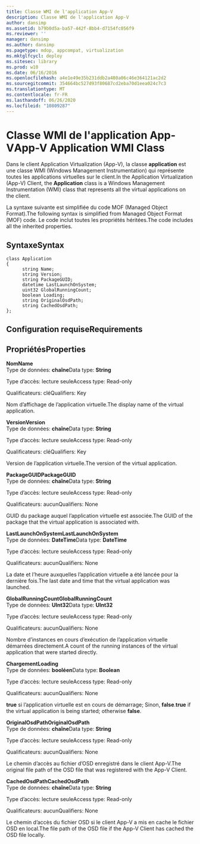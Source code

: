 ```yaml
---
title: Classe WMI de l'application App-V
description: Classe WMI de l'application App-V
author: dansimp
ms.assetid: b79b0d5a-ba57-442f-8bb4-d7154fc056f9
ms.reviewer: ''
manager: dansimp
ms.author: dansimp
ms.pagetype: mdop, appcompat, virtualization
ms.mktglfcycl: deploy
ms.sitesec: library
ms.prod: w10
ms.date: 06/16/2016
ms.openlocfilehash: a4e1e49e35b231ddb2a480a06c46e364121ac2d2
ms.sourcegitcommit: 354664bc527d93f80687cd2eba70d1eea024c7c3
ms.translationtype: MT
ms.contentlocale: fr-FR
ms.lasthandoff: 06/26/2020
ms.locfileid: "10809287"
---
```

# <span data-ttu-id="98958-103">Classe WMI de l'application App-V</span><span class="sxs-lookup"><span data-stu-id="98958-103">App-V Application WMI Class</span></span>


<span data-ttu-id="98958-104">Dans le client Application Virtualization (App-V), la classe **application** est une classe WMI (Windows Management Instrumentation) qui représente toutes les applications virtuelles sur le client.</span><span class="sxs-lookup"><span data-stu-id="98958-104">In the Application Virtualization (App-V) Client, the **Application** class is a Windows Management Instrumentation (WMI) class that represents all the virtual applications on the client.</span></span>

<span data-ttu-id="98958-105">La syntaxe suivante est simplifiée du code MOF (Managed Object Format).</span><span class="sxs-lookup"><span data-stu-id="98958-105">The following syntax is simplified from Managed Object Format (MOF) code.</span></span> <span data-ttu-id="98958-106">Le code inclut toutes les propriétés héritées.</span><span class="sxs-lookup"><span data-stu-id="98958-106">The code includes all the inherited properties.</span></span>

## <span data-ttu-id="98958-107">Syntaxe</span><span class="sxs-lookup"><span data-stu-id="98958-107">Syntax</span></span>


``` syntax
class Application
{
      string Name;
      string Version;
      string PackageGUID;
      datetime LastLaunchOnSystem;
      uint32 GlobalRunningCount;
      boolean Loading;
      string OriginalOsdPath;
      string CachedOsdPath;
};
```

## <span data-ttu-id="98958-108">Configuration requise</span><span class="sxs-lookup"><span data-stu-id="98958-108">Requirements</span></span>


## <span data-ttu-id="98958-109">Propriétés</span><span class="sxs-lookup"><span data-stu-id="98958-109">Properties</span></span>


<a href="" id="name"></a>**<span data-ttu-id="98958-110">Nom</span><span class="sxs-lookup"><span data-stu-id="98958-110">Name</span></span>**  
<span data-ttu-id="98958-111">Type de données: **chaîne**</span><span class="sxs-lookup"><span data-stu-id="98958-111">Data type: **String**</span></span>

<span data-ttu-id="98958-112">Type d’accès: lecture seule</span><span class="sxs-lookup"><span data-stu-id="98958-112">Access type: Read-only</span></span>

<span data-ttu-id="98958-113">Qualificateurs: clé</span><span class="sxs-lookup"><span data-stu-id="98958-113">Qualifiers: Key</span></span>

<span data-ttu-id="98958-114">Nom d’affichage de l’application virtuelle.</span><span class="sxs-lookup"><span data-stu-id="98958-114">The display name of the virtual application.</span></span>

<a href="" id="version"></a>**<span data-ttu-id="98958-115">Version</span><span class="sxs-lookup"><span data-stu-id="98958-115">Version</span></span>**  
<span data-ttu-id="98958-116">Type de données: **chaîne**</span><span class="sxs-lookup"><span data-stu-id="98958-116">Data type: **String**</span></span>

<span data-ttu-id="98958-117">Type d’accès: lecture seule</span><span class="sxs-lookup"><span data-stu-id="98958-117">Access type: Read-only</span></span>

<span data-ttu-id="98958-118">Qualificateurs: clé</span><span class="sxs-lookup"><span data-stu-id="98958-118">Qualifiers: Key</span></span>

<span data-ttu-id="98958-119">Version de l’application virtuelle.</span><span class="sxs-lookup"><span data-stu-id="98958-119">The version of the virtual application.</span></span>

<a href="" id="packageguid"></a>**<span data-ttu-id="98958-120">PackageGUID</span><span class="sxs-lookup"><span data-stu-id="98958-120">PackageGUID</span></span>**  
<span data-ttu-id="98958-121">Type de données: **chaîne**</span><span class="sxs-lookup"><span data-stu-id="98958-121">Data type: **String**</span></span>

<span data-ttu-id="98958-122">Type d’accès: lecture seule</span><span class="sxs-lookup"><span data-stu-id="98958-122">Access type: Read-only</span></span>

<span data-ttu-id="98958-123">Qualificateurs: aucun</span><span class="sxs-lookup"><span data-stu-id="98958-123">Qualifiers: None</span></span>

<span data-ttu-id="98958-124">GUID du package auquel l’application virtuelle est associée.</span><span class="sxs-lookup"><span data-stu-id="98958-124">The GUID of the package that the virtual application is associated with.</span></span>

<a href="" id="lastlaunchonsystem"></a>**<span data-ttu-id="98958-125">LastLaunchOnSystem</span><span class="sxs-lookup"><span data-stu-id="98958-125">LastLaunchOnSystem</span></span>**  
<span data-ttu-id="98958-126">Type de données: **DateTime**</span><span class="sxs-lookup"><span data-stu-id="98958-126">Data type: **DateTime**</span></span>

<span data-ttu-id="98958-127">Type d’accès: lecture seule</span><span class="sxs-lookup"><span data-stu-id="98958-127">Access type: Read-only</span></span>

<span data-ttu-id="98958-128">Qualificateurs: aucun</span><span class="sxs-lookup"><span data-stu-id="98958-128">Qualifiers: None</span></span>

<span data-ttu-id="98958-129">La date et l’heure auxquelles l’application virtuelle a été lancée pour la dernière fois.</span><span class="sxs-lookup"><span data-stu-id="98958-129">The last date and time that the virtual application was launched.</span></span>

<a href="" id="globalrunningcount"></a>**<span data-ttu-id="98958-130">GlobalRunningCount</span><span class="sxs-lookup"><span data-stu-id="98958-130">GlobalRunningCount</span></span>**  
<span data-ttu-id="98958-131">Type de données: **UInt32**</span><span class="sxs-lookup"><span data-stu-id="98958-131">Data type: **UInt32**</span></span>

<span data-ttu-id="98958-132">Type d’accès: lecture seule</span><span class="sxs-lookup"><span data-stu-id="98958-132">Access type: Read-only</span></span>

<span data-ttu-id="98958-133">Qualificateurs: aucun</span><span class="sxs-lookup"><span data-stu-id="98958-133">Qualifiers: None</span></span>

<span data-ttu-id="98958-134">Nombre d’instances en cours d’exécution de l’application virtuelle démarrées directement.</span><span class="sxs-lookup"><span data-stu-id="98958-134">A count of the running instances of the virtual application that were started directly.</span></span>

<a href="" id="loading"></a>**<span data-ttu-id="98958-135">Chargement</span><span class="sxs-lookup"><span data-stu-id="98958-135">Loading</span></span>**  
<span data-ttu-id="98958-136">Type de données: **booléen**</span><span class="sxs-lookup"><span data-stu-id="98958-136">Data type: **Boolean**</span></span>

<span data-ttu-id="98958-137">Type d’accès: lecture seule</span><span class="sxs-lookup"><span data-stu-id="98958-137">Access type: Read-only</span></span>

<span data-ttu-id="98958-138">Qualificateurs: aucun</span><span class="sxs-lookup"><span data-stu-id="98958-138">Qualifiers: None</span></span>

<span data-ttu-id="98958-139">**true** si l’application virtuelle est en cours de démarrage; Sinon, **false**.</span><span class="sxs-lookup"><span data-stu-id="98958-139">**true** if the virtual application is being started; otherwise **false**.</span></span>

<a href="" id="originalosdpath"></a>**<span data-ttu-id="98958-140">OriginalOsdPath</span><span class="sxs-lookup"><span data-stu-id="98958-140">OriginalOsdPath</span></span>**  
<span data-ttu-id="98958-141">Type de données: **chaîne**</span><span class="sxs-lookup"><span data-stu-id="98958-141">Data type: **String**</span></span>

<span data-ttu-id="98958-142">Type d’accès: lecture seule</span><span class="sxs-lookup"><span data-stu-id="98958-142">Access type: Read-only</span></span>

<span data-ttu-id="98958-143">Qualificateurs: aucun</span><span class="sxs-lookup"><span data-stu-id="98958-143">Qualifiers: None</span></span>

<span data-ttu-id="98958-144">Le chemin d’accès au fichier d’OSD enregistré dans le client App-V.</span><span class="sxs-lookup"><span data-stu-id="98958-144">The original file path of the OSD file that was registered with the App-V Client.</span></span>

<a href="" id="cachedosdpath"></a>**<span data-ttu-id="98958-145">CachedOsdPath</span><span class="sxs-lookup"><span data-stu-id="98958-145">CachedOsdPath</span></span>**  
<span data-ttu-id="98958-146">Type de données: **chaîne**</span><span class="sxs-lookup"><span data-stu-id="98958-146">Data type: **String**</span></span>

<span data-ttu-id="98958-147">Type d’accès: lecture seule</span><span class="sxs-lookup"><span data-stu-id="98958-147">Access type: Read-only</span></span>

<span data-ttu-id="98958-148">Qualificateurs: aucun</span><span class="sxs-lookup"><span data-stu-id="98958-148">Qualifiers: None</span></span>

<span data-ttu-id="98958-149">Le chemin d’accès du fichier OSD si le client App-V a mis en cache le fichier OSD en local.</span><span class="sxs-lookup"><span data-stu-id="98958-149">The file path of the OSD file if the App-V Client has cached the OSD file locally.</span></span>

 

 





